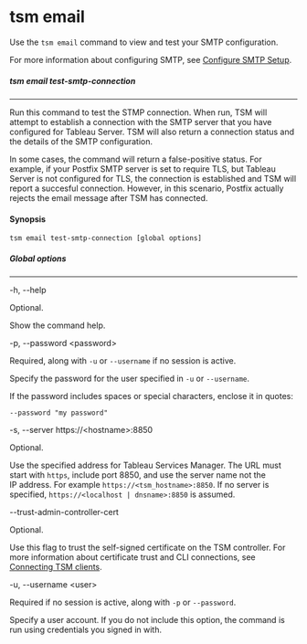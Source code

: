 

tsm email
=========
Use the `tsm email` command to view and test your SMTP configuration.

For more information about configuring SMTP, see [Configure SMTP
Setup](https://help.tableau.com/current/server/en-us/config_smtp.htm).



##### tsm email test-smtp-connection
---------------------------------------------------------------------------------------------------------------


Run this command to test the STMP connection. When run, TSM will attempt
to establish a connection with the SMTP server that you have configured
for Tableau Server. TSM will also return a connection status and the
details of the SMTP configuration.

In some cases, the command will return a false-positive status. For
example, if your Postfix SMTP server is set to require TLS, but Tableau
Server is not configured for TLS, the connection is established and
TSM will report a succesful connection. However, in this scenario,
Postfix actually rejects the email message after TSM has connected.



#### Synopsis


`tsm email test-smtp-connection [global options]`



##### Global options
---------------------------------------------------------------------------------------


-h, \--help

Optional.

Show the command help.

-p, \--password \<password\>

Required, along with `-u` or `--username` if no session is active.

Specify the password for the user specified in `-u` or `--username`.

If the password includes spaces or special characters, enclose it in
quotes:

`--password "my password"`

-s, \--server https://\<hostname\>:8850

Optional.

Use the specified address for Tableau Services Manager. The URL must
start with `https`, include port 8850, and use the server name not the
IP address. For example `https://<tsm_hostname>:8850`. If no server is
specified, `https://<localhost | dnsname>:8850` is assumed.

\--trust-admin-controller-cert

Optional.

Use this flag to trust the self-signed certificate on the
TSM controller. For more information about certificate trust and
CLI connections, see [Connecting
TSM clients](https://help.tableau.com/current/server/en-us/tsm_overview.htm#Connecti).

-u, \--username \<user\>

Required if no session is active, along with `-p` or `--password`.

Specify a user account. If you do not include this option, the command
is run using credentials you signed in with.

 
